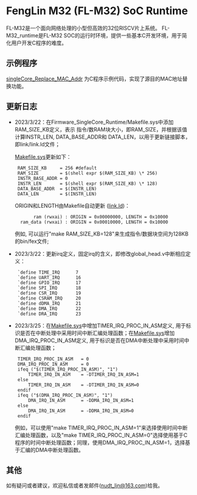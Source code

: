 

# FengLin M32 (FL-M32) SoC Runtime

FL-M32是一个面向网络处理的小型但高效的32位RISCV片上系统。
FL-M32_runtime是FL-M32 SOC的运行时环境，提供一些基本C开发环境，用于简化用户开发C程序的难度。

## 示例程序

[singleCore_Replace_MAC_Addr](https://github.com/JunnanLi/FL-M32_Runtime/tree/main/Runtime_TLS/demos/singleCore_Replace_MAC_Addr) 为C程序示例代码，实现了源目的MAC地址替换功能。

## 更新日志
* 2023/3/22：在Firmware_SingleCore_Runtime/Makefile.sys中添加RAM_SIZE_KB定义，表示
    指令/数RAM块大小，即RAM_SIZE，并根据该值计算INSTR_LEN, DATA_BASE_ADDR和
    DATA_LEN，以用于更新链接脚本，即link/link.ld文件；
    
    [Makefile.sys](https://github.com/JunnanLi/FL-M32_Runtime/tree/main/Runtime_TLS/FirmwareRuntime/Makefile.sys)更新如下：
           
       RAM_SIZE_KB     = 256 #default                                 
       RAM_SIZE        = $(shell expr $(RAM_SIZE_KB) \* 256)
       INSTR_BASE_ADDR = 0
       INSTR_LEN       = $(shell expr $(RAM_SIZE_KB) \* 128)
       DATA_BASE_ADDR  = $(INSTR_LEN)
       DATA_LEN        = $(INSTR_LEN)

    ORIGIN和LENGTH由Makefile自动更新 ([link.ld](https://github.com/JunnanLi/FL-M32_Runtime/tree/main/Runtime_TLS/FirmwareRuntime/link/link.ld))： 
    
             ram (rwxai) : ORIGIN = 0x00000000, LENGTH = 0x10000
        ram_data (rwxai) : ORIGIN = 0x00010000, LENGTH = 0x10000

    例如, 可以运行"make RAM_SIZE_KB=128"来生成指令/数据块空间为128KB的bin/fex文件;

* 2023/3/22：更新irq定义，固定irq的含义，即修改global_head.v中断相应定义：

       `define TIME_IRQ      7
       `define UART_IRQ      16  
       `define GPIO_IRQ      17  
       `define SPI_IRQ       18  
       `define CSR_IRQ       19  
       `define CSRAM_IRQ     20  
       `define dDMA_IRQ      21  
       `define DMA_IRQ       22  
       `define DRA_IRQ       23 


* 2023/3/25：在[Makefile.sys](https://github.com/JunnanLi/FL-M32_Runtime/tree/main/Runtime_TLS/FirmwareRuntime/Makefile.sys)中增加TIMER_IRQ_PROC_IN_ASM定义, 用于标识是否在中断处理中采用时间中断汇编处理函数；在[Makefile.sys](https://github.com/JunnanLi/FL-M32_Runtime/tree/main/Runtime_TLS/FirmwareRuntime/Makefile.sys)增加DMA_IRQ_PROC_IN_ASM定义, 用于标识是否在DMA中断处理中采用时间中断汇编处理函数；
                                                         
       TIMER_IRQ_PROC_IN_ASM   = 0
       DMA_IRQ_PROC_IN_ASM     = 0
       ifeq ("$(TIMER_IRQ_PROC_IN_ASM)", "1")
           TIMER_IRQ_IN_ASM    = -DTIMER_IRQ_IN_ASM=1
       else
           TIMER_IRQ_IN_ASM    = -DTIMER_IRQ_IN_ASM=0
       endif
       ifeq ("$(DMA_IRQ_PROC_IN_ASM)", "1")
           DMA_IRQ_IN_ASM      = -DDMA_IRQ_IN_ASM=1
       else
           DMA_IRQ_IN_ASM      = -DDMA_IRQ_IN_ASM=0
       endif

    例如，可以使用"make TIMER_IRQ_PROC_IN_ASM=1"来选择使用时间中断汇编处理函数，以及"make TIMER_IRQ_PROC_IN_ASM=0"选择使用基于C程序的时间中断处理函数；同理，使用DMA_IRQ_PROC_IN_ASM=1，选择基于汇编的DMA中断处理函数。

## 其他
如有疑问或者建议，欢迎私信或者发邮件(nudt_ljn@163.com)给我。